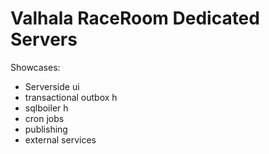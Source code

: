 # Valhala RaceRoom Dedicated Servers

Showcases:
- Serverside ui
- transactional outbox h
- sqlboiler h
- cron jobs
- publishing
- external services